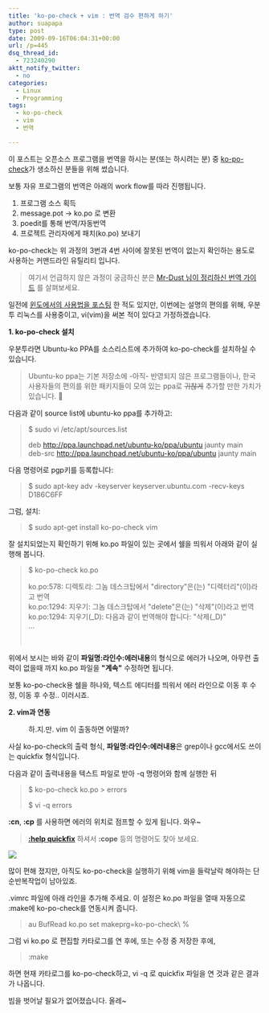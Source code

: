 ```yaml
---
title: 'ko-po-check + vim : 번역 검수 편하게 하기'
author: suapapa
type: post
date: 2009-09-16T06:04:31+00:00
url: /p=445
dsq_thread_id:
  - 723240290
aktt_notify_twitter:
  - no
categories:
  - Linux
  - Programming
tags:
  - ko-po-check
  - vim
  - 번역

---
```

이 포스트는 오픈소스 프로그램을 번역을 하시는 분(또는 하시려는 분) 중 [ko-po-check][1]가 생소하신 분들을 위해 썼습니다.

보통 자유 프로그램의 번역은 아래의 work flow를 따라 진행됩니다.

  1. 프로그램 소스 획득
  2. message.pot -> ko.po 로 변환
  3. poedit를 통해 번역/자동번역
  4. 프로젝트 관리자에게 패치(ko.po) 보내기

ko-po-check는 위 과정의 3번과 4번 사이에 잘못된 번역이 없는지 확인하는 용도로 사용하는 커맨드라인 유틸리티 입니다.

> 여기서 언급하지 않은 과정이 궁금하신 분은 [Mr-Dust 님이 정리하신 번역 가이드][2] 를 살펴보세요.

일전에 [윈도에서의 사용법을 포스팅][3] 한 적도 있지만, 이번에는 설명의 편의를 위해, 우분투 리눅스를 사용중이고, vi(vim)을 써본 적이 있다고 가정하겠습니다.



**1. ko-po-check 설치**

우분투라면 Ubuntu-ko PPA를 소스리스트에 추가하여 ko-po-check를 설치하실 수 있습니다.

> Ubuntu-ko ppa는 기본 저장소에 -아직- 반영되지 않은 프로그램들이나, 한국 사용자들의 편의를 위한 패키지들이 모여 있는 ppa로 <strike>귀찮게</strike> 추가할 만한 가치가 있습니다. 🙂

다음과 같이 source list에 ubuntu-ko ppa를 추가하고:

> $ sudo vi /etc/apt/sources.list
> 
> deb http://ppa.launchpad.net/ubuntu-ko/ppa/ubuntu jaunty main  
> deb-src http://ppa.launchpad.net/ubuntu-ko/ppa/ubuntu jaunty main

다음 명령어로 pgp키를 등록합니다:

> $ sudo apt-key adv -keyserver keyserver.ubuntu.com -recv-keys D186C6FF

그럼, 설치:

> $ sudo apt-get install ko-po-check vim

잘 설치되었는지 확인하기 위해 ko.po 파일이 있는 곳에서 쉘을 띄워서 아래와 같이 실행해 봅니다.

> $ ko-po-check ko.po
> 
> ko.po:578: 디렉토리: 그놈 데스크탑에서 "directory"은(는) "디렉터리"(이)라고 번역  
> ko.po:1294: 지우기: 그놈 데스크탑에서 "delete"은(는) "삭제"(이)라고 번역  
> ko.po:1294: 지우기(_D): 다음과 같이 번역해야 합니다: "삭제(_D)"  
> &#8230;
> 
>  

위에서 보시는 바와 같이 **파일명:라인수:에러내용**의 형식으로 에러가 나오며, 아무런 출력이 없을때 까지 ko.po 파일을 **"계속"** 수정하면 됩니다.

보통 ko-po-check용 쉘을 하나와, 텍스트 에디터를 띄워서 에러 라인으로 이동 후 수정, 이동 후 수정.. 이러시죠.

**2. vim과 연동**

<p style="margin-left: 40px;">
  하.지.만. vim 이 출동하면 어떨까?
</p>

사실 ko-po-check의 출력 형식, **파일명:라인수:에러내용**은 grep이나 gcc에서도 쓰이는 quickfix 형식입니다.

다음과 같이 출력내용을 텍스트 파일로 받아 -q 명령어와 함께 실행한 뒤

> $ ko-po-check ko.po > errors
> 
> $ vi -q errors

**:cn**, **:cp** 를 사용하면 에러의 위치로 점프할 수 있게 됩니다. 와우~

> [**:help quickfix**][4] 하셔서 **:cope** 등의 명령어도 찾아 보세요.

![](https://asset.homin.dev/blog/image/kpc_quickfix.png)

많이 편해 졌지만, 아직도 ko-po-check을 실행하기 위해 vim을 들락날락 해야하는 단순반복작업이 남아있죠.

.vimrc 파일에 아래 라인을 추가해 주세요. 이 설정은 ko.po 파일을 열때 자동으로 :make에 ko-po-check를 연동시켜 줍니다.

> au BufRead ko.po set makeprg=ko-po-check\ %

그럼 vi ko.po 로 편집할 카타로그를 연 후에, 또는 수정 중 저장한 후에,

> :make

하면 현재 카타로그를 ko-po-check하고, vi -q 로 quickfix 파일을 연 것과 같은 결과가 나옵니다.

빔을 벗어날 필요가 없어졌습니다. 올레~

 

 [1]: http://ko-po-check.kldp.net/
 [2]: http://mr-dust.pe.kr/search/%EC%98%A4%ED%94%88%EC%86%8C%EC%8A%A4%20%ED%94%84%EB%A1%9C%EA%B7%B8%EB%9E%A8%20%ED%95%9C%EA%B8%80%ED%99%94%ED%95%98%EA%B8%B0
 [3]: https://homin.dev/blog/p=41
 [4]: http://www.vim.org/htmldoc/quickfix.html